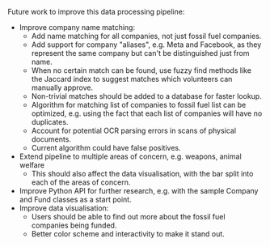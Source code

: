 Future work to improve this data processing pipeline:
- Improve company name matching:
  - Add name matching for all companies, not just fossil fuel companies.
  - Add support for company "aliases", e.g. Meta and Facebook, as they represent the same company but can't be distinguished just from name.
  - When no certain match can be found, use fuzzy find methods like the Jaccard index to suggest matches which volunteers can manually approve.
  - Non-trivial matches should be added to a database for faster lookup.
  - Algorithm for matching list of companies to fossil fuel list can be optimized, e.g. using the fact that each list of companies will have no duplicates.
  - Account for potential OCR parsing errors in scans of physical documents.
  - Current algorithm could have false positives.
- Extend pipeline to multiple areas of concern, e.g. weapons, animal welfare
  - This should also affect the data visualisation, with the bar split into each of the areas of concern.
- Improve Python API for further research, e.g. with the sample Company and Fund classes as a start point.
- Improve data visualisation:
  - Users should be able to find out more about the fossil fuel companies being funded.
  - Better color scheme and interactivity to make it stand out.
